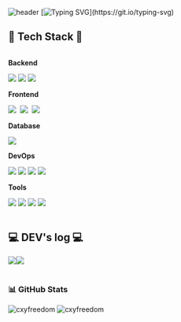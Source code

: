 ![header](https://capsule-render.vercel.app/api?type=waving&color=6994CDEE&text=&animation=twinkling&height=80)
[![Typing SVG](https://readme-typing-svg.demolab.com?font=Alkatra&weight=500&size=45&duration=3500&pause=3&color=3f70af&center=false&vCenter=false&multiline=true&repeat=true&width=1000&height=100&lines=Welcome+to+Hojeong's+GitHub!)](https://git.io/typing-svg)

## 🔨 Tech Stack 🔨
<div style="display:flex; flex-direction:column; align-items:flex-start;">
    <!-- Backend -->
    <p><strong>Backend</strong></p>
    <div>
        <img src="https://img.shields.io/badge/Java-007396?style=for-the-badge&logo=Java&logoColor=white"> 
        <img src="https://img.shields.io/badge/spring-6DB33F?style=for-the-badge&logo=spring&logoColor=white"/>
        <img src="https://img.shields.io/badge/springboot-1E811F?style=for-the-badge&logo=springboot&logoColor=white"/>
    </div>
    <!-- Frontend -->
    <p><strong>Frontend</strong></p>
    <div>
         <img src="https://img.shields.io/badge/react-20232a.svg?style=for-the-badge&logo=react&logoColor=61DAFB" />&nbsp
         <img src="https://img.shields.io/badge/javascript-F7DF1E.svg?style=for-the-badge&logo=javascript&logoColor=20232a" />&nbsp
         <img src="https://img.shields.io/badge/redux--toolkit-593D88?style=for-the-badge&logo=redux&logoColor=white"/>
    </div>
    <!-- Database -->
    <p><strong>Database</strong></p>
    <div>
        <img src="https://img.shields.io/badge/mysql-4479A1?style=for-the-badge&logo=mysql&logoColor=white"> 
    </div>
    <!-- DevOps -->
    <p><strong>DevOps</strong></p>
    <div>
        <img src="https://img.shields.io/badge/Amazon AWS-232F3E?style=for-the-badge&logo=amazon aws&logoColor=white"> 
        <img src="https://img.shields.io/badge/Docker-2496ED.svg?&style=for-the-badge&logo=Docker&logoColor=white">
        <img src="https://img.shields.io/badge/Ubuntu-E95420.svg?&style=for-the-badge&logo=Ubuntu&logoColor=white">
        <img src="https://img.shields.io/badge/Nginx-009639.svg?&style=for-the-badge&logo=Nginx&logoColor=white">
    </div>
    <!-- Tools -->
    <p><strong>Tools</strong></p>
    <div>
        <img src="https://img.shields.io/badge/Git-F05032.svg?&style=for-the-badge&logo=Git&logoColor=white">
        <img src="https://img.shields.io/badge/Jira-0052CC.svg?&style=for-the-badge&logo=Jira&logoColor=white">
        <img src="https://img.shields.io/badge/Notion-000000.svg?&style=for-the-badge&logo=Notion&logoColor=white">
        <img src="https://img.shields.io/badge/Figma-F24E1E.svg?&style=for-the-badge&logo=Figma&logoColor=white">
    </div>
</div><br>

## 💻 DEV's log 💻
<div style="display:flex; flex-direction:row;">
    <a href="https://pumped-square-544.notion.site/81c219b2c2304d18a070df815726005a">
    <img src="https://img.shields.io/badge/Portfolio-FFC0CB?style=for-the-badge"> 
    </a>
    <a href="https://velog.io/@hjung43">
        <img src="https://img.shields.io/badge/Velog-20c997?style=for-the-badge&logo=Vimeo&logoColor=white"> 
    </a>
  
</div><br>

### 📊 GitHub Stats
<p><img src="https://github-readme-stats.vercel.app/api?username=hjung43&show_icons=true&hide_title=true&hide_border=true&theme=dracula&hide_border=false&include_all_commits=false&count_private=false" alt="cxyfreedom" /> <img src="https://github-readme-stats.vercel.app/api/top-langs/?username=hjung43&theme=dracula&hide_border=false&include_all_commits=false&count_private=false&layout=compact" alt="cxyfreedom" /></p>
